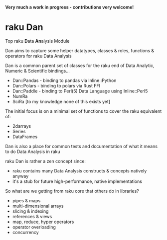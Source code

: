 **Very much a work in progress - contributions very welcome!**

# raku Dan
Top raku **D**ata **An**alysis Module

Dan aims to capture some helper datatypes, classes & roles, functions & operators for raku Data Analysis 

Dan is a common parent set of classes for the raku end of Data Analytic, Numeric & Scientific bindings...
- Dan::Pandas  - binding to pandas via Inline::Python
- Dan::Polars  - binding to polars via Rust FFI
- Dan::Paddle  - binding to Perl(5) Data Language using Inline::Perl5
- NumRa
- SciRa
[to my knowledge none of this exists yet]

The initial focus is on a minimal set of functions to cover the raku equivalent of:
- 2darrays
- Series
- DataFrames

Dan is also a place for common tests and documentation of what it means to do Data Analysis in raku

raku Dan is rather a zen concept since:
- raku contains many Data Analysis constructs & concepts natively anyway
- it's a stub for future high-performance, native implementations

So what are we getting from raku core that others do in libraries?
- pipes & maps
- multi-dimensional arrays
- slicing & indexing
- references & views
- map, reduce, hyper operators
- operator overloading
- concurrency
